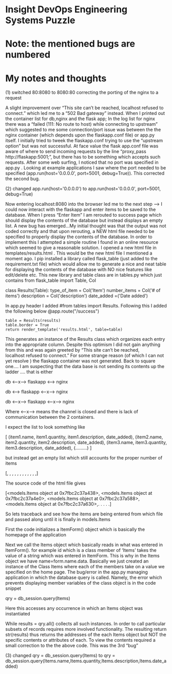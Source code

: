 # Insight DevOps Engineering Systems Puzzle

# Note: the mentioned bugs are numbered 

# My notes and thoughts 


(1) switched 80:8080 to 8080:80 correcting the porting of the nginx to a request

A slight improvement over “This site can’t be reached, localhost refused to connect.” which led me to a “502 Bad gateway” instead. When I printed out the container list for db,nginx and the flask app; In the log list for nginx there was a “failed (111: No route to host) while connecting to upstream” which suggested to me some connection/port issue was between the the nginx container (which depends upon the flaskapp.conf file) or app.py itself. I initially tried to tweek the flaskapp.conf trying to use the “upstream option” but was not successful. At face value the flask app.conf file was aware of where to send incoming requests by the line “proxy_pass http://flaskapp:5001;”, but there has to be something which accepts such requests. After some web surfing, I noticed that no port was specified in app.py . Looking at example applications I saw where the port needed to be specified (app.run(host='0.0.0.0', port=5001, debug=True)). This corrected the second bug.

(2) changed app.run(host='0.0.0.0') to app.run(host='0.0.0.0', port=5001, debug=True)

Now entering localhost:8080 into the browser led me to the next step —> I could now interact with the flaskapp and enter items to be saved to the database. When I press “Enter Item” I am rerouted to success page which should display the contents of the database but instead displays an empty list. A new bug has emerged…My initial thought was that the output was not coded correctly and that upon rerouting, a NEW html file needed to be specified to properly display the contents of the database. In order to implement this I attempted a simple routine I found in an online resource which seemed to give a reasonable solution. I opened a new html file in templates/results.html . This would be the new html file I mentioned a moment ago. I pip installed a library called flask_table (just added to the requirement.txt file) which would allow me to generate a nice and neat table for displaying the contents of the database with NO nice features like edit/delete etc. This new library and table class are in tables.py which just contains
from flask_table import Table, Col

class Results(Table):
    type_of_item = Col('Item')
    number_items = Col('# of items')
    description = Col('description')
    date_added =('Date added')

In app.py  header I added #from tables import Results. Following this I added the following below @app.route("/success")

    table = Results(results)
    table.border = True
    return render_template('results.html', table=table)

This generates an instance of the Results class which organizes each entry into the appropriate column. Despite this optimism I did not gain anything from this and was again greeted by “This site can’t be reached, localhost refused to connect.” For some strange reason (of which I can not yet resolve ) the flaskapp container was not generated. Back to square one…. I am suspecting that the data base is not sending its contents up the ladder …. that is either

db <—x—> flaskapp <——> nginx

db <——> flaskapp <—x—> nginx

db <—x—> flaskapp <—x—> nginx

Where <--x--> means the channel is closed and there is lack of communication between the 2 containers.

I expect the list to look something like 

[  (item1.name, item1.quantity, item1.description, date_added), 
   (item2.name, item2.quantity, item2.description, date_added), 
   (item3.name, item3.quantity, item3.description, date_added),
(………)  ] 

but instead get an empty list which still accounts for the proper number of items 

[, , , , , , , , , , , ,]

The source code of the html file gives

[<models.Items object at 0x7fbc2c37a438>, <models.Items object at 0x7fbc2c37a4e0>, <models.Items object at 0x7fbc2c37a588>, <models.Items object at 0x7fbc2c37a630>,. . . . .]

So lets traceback and see how the items are being entered from which file and passed along until it is finally in models.Items

First the code initializes a ItemForm() object which is basically the homepage of the application

Next we call the Items object which basically reads in what was entered in ItemForm(). for example id which is a class member of ‘Items’ takes the value of a string which was entered in ItemForm. This is why in the Items object we have name=form.name.data. Basically we just created an instance of the Class Items where each of the members take on a value we specified on the home page. The bug/error in the app.py managing application in which the database query is called. Namely, the error which prevents displaying member variables of the class object is in the code snippet 

qry = db_session.query(Items)

Here this accesses any occurrence in which an Items object was instantiated 

While results = qry.all() collects all such instances. In order to call particular subsets of records requires more involved functionality. The resulting 
return str(results) thus returns the addresses of the each Items object but NOT the specific contents or attributes of each. To view the contents required a small correction to the the above code. This was the 3rd “bug” 

(3) changed qry = db_session.query(Items) to qry = db_session.query(Items.name,Items.quantity,Items.description,Items.date_added)


